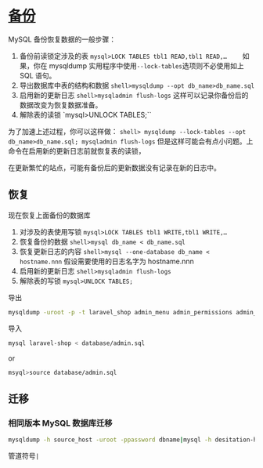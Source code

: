 # [备份](https://dev.mysql.com/doc/refman/8.0/en/mysqldump.html)

MySQL 备份恢复数据的一般步骤：

1. 备份前读锁定涉及的表
   `mysql>LOCK TABLES tbl1 READ,tbl1 READ,…`
   　　如果，你在 mysqldump 实用程序中使用`--lock-tables`选项则不必使用如上 SQL 语句。
2. 导出数据库中表的结构和数据
   `shell>mysqldump --opt db_name>db_name.sql`
3. 启用新的更新日志
   `shell>mysqladmin flush-logs`
   这样可以记录你备份后的数据改变为恢复数据准备。
4. 解除表的读锁
   `mysql>UNLOCK TABLES;``

为了加速上述过程，你可以这样做：
`shell> mysqldump --lock-tables --opt db_name>db_name.sql; mysqladmin flush-logs`
但是这样可能会有点小问题。上命令在启用新的更新日志前就恢复表的读锁，

在更新繁忙的站点，可能有备份后的更新数据没有记录在新的日志中。

## 恢复

现在恢复上面备份的数据库

1. 对涉及的表使用写锁
   `mysql>LOCK TABLES tbl1 WRITE,tbl1 WRITE,…`
2. 恢复备份的数据
   `shell>mysql db_name < db_name.sql`
3. 恢复更新日志的内容
   `shell>mysql --one-database db_name < hostname.nnn`
   假设需要使用的日志名字为 hostname.nnn
4. 启用新的更新日志
   `shell>mysqladmin flush-logs`
5. 解除表的写锁
   `mysql>UNLOCK TABLES;`

导出

```bash
mysqldump -uroot -p -t laravel_shop admin_menu admin_permissions admin_role_menu admin_role_permissions admin_role_users admin_roles admin_user_permissions admin_users > database/admin.sql
```

导入

```bash
mysql laravel-shop < database/admin.sql
```

or

```bash
msyql>source database/admin.sql
```

## 迁移

### 相同版本 MySQL 数据库迁移

```bash
mysqldump -h source_host -uroot -ppassword dbname|mysql -h desitation-host uroot -ppassword
```

管道符号`|`
